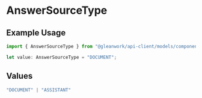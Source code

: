 # AnswerSourceType

## Example Usage

```typescript
import { AnswerSourceType } from "@gleanwork/api-client/models/components";

let value: AnswerSourceType = "DOCUMENT";
```

## Values

```typescript
"DOCUMENT" | "ASSISTANT"
```